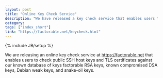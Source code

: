 ```yaml
---
layout: post
title: "Online Key Check Service"
description: "We have released a key check service that enables users to check keys and certificates against our set of known factorable RSA keys, compromised DSA keys, and Debian weak keys. The service will also report whether we have seen the same key in use in other certificates or served from other IP addresses, which can help identify default or repeated keys."
category: 
tags: ["index_short"]
link: "https://factorable.net/keycheck.html"
---
```

{% include JB/setup %}

We are releasing an online key check service at <https://factorable.net> that enables users to check public SSH host keys and TLS certificates against our known database of keys factorable RSA keys, known compromised DSA keys, Debian weak keys, and snake-oil keys. 
